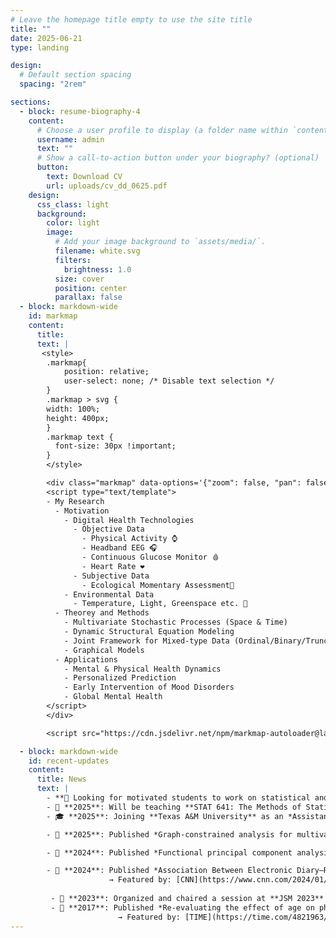 ```yaml
---
# Leave the homepage title empty to use the site title
title: ""
date: 2025-06-21
type: landing

design:
  # Default section spacing
  spacing: "2rem"

sections:
  - block: resume-biography-4
    content:
      # Choose a user profile to display (a folder name within `content/authors/`)
      username: admin
      text: ""
      # Show a call-to-action button under your biography? (optional)
      button:
        text: Download CV
        url: uploads/cv_dd_0625.pdf
    design:
      css_class: light
      background:
        color: light
        image:
          # Add your image background to `assets/media/`.
          filename: white.svg
          filters:
            brightness: 1.0
          size: cover
          position: center
          parallax: false
  - block: markdown-wide
    id: markmap
    content:
      title:
      text: |
       <style>
        .markmap{
            position: relative;
            user-select: none; /* Disable text selection */
        }
        .markmap > svg {
        width: 100%;
        height: 400px;
        }
        .markmap text {
          font-size: 30px !important;
        }
        </style>

        <div class="markmap" data-options='{"zoom": false, "pan": false}'>
        <script type="text/template">
        - My Research
          - Motivation
            - Digital Health Technologies
              - Objective Data
                - Physical Activity ⌚
                - Headband EEG 🎧
                - Continuous Glucose Monitor 🩸
                - Heart Rate ❤️
              - Subjective Data 
                - Ecological Momentary Assessment📱
            - Environmental Data
              - Temperature, Light, Greenspace etc. 📍
          - Theorey and Methods
            - Multivariate Stochastic Processes (Space & Time)
            - Dynamic Structural Equation Modeling
            - Joint Framework for Mixed-type Data (Ordinal/Binary/Truncated)
            - Graphical Models
          - Applications
            - Mental & Physical Health Dynamics
            - Personalized Prediction 
            - Early Intervention of Mood Disorders
            - Global Mental Health
        </script>
        </div>

        <script src="https://cdn.jsdelivr.net/npm/markmap-autoloader@latest"></script>

  - block: markdown-wide
    id: recent-updates
    content:
      title: News
      text: |
        - **🚨 Looking for motivated students to work on statistical and machine learning methods for analyzing data from wearables ⌚️, smartphones 📱, with contextual location information📍!**
        - 📘 **2025**: Will be teaching **STAT 641: The Methods of Statistics I** in Fall 2025. 
        - 🎓 **2025**: Joining **Texas A&M University** as an *Assistant Professor* in the Department of Statistics.

        - 📄 **2025**: Published *Graph-constrained analysis for multivariate functional data* in **Journal of Multivariate Analysis** with S. Banerjee, M. A. Lindquist, and A. Datta.

        - 📄 **2024**: Published *Functional principal component analysis for continuous non-Gaussian, truncated, and discrete functional data* in **Statistics in Medicine** with R. Ghosal, K. Merikangas, and V. Zipunnikov

        - 📰 **2024**: Published *Association Between Electronic Diary–Rated Sleep, Mood, Energy, and Stress With Incident Headache in a Community-Based Sample* in **Neurology** with T. Lateef, A. Leroux, L. Cui, M. Xiao, V. Zipunnikov, and K. Merikangas.  
                      → Featured by: [CNN](https://www.cnn.com/2024/01/24/health/migraine-predict-study-wellness/index.html), [National Geographic](https://www.nationalgeographic.com/premium/article/migraine-prediction-mood-energy-sleep-stress)
        
         - 🎤 **2023**: Organized and chaired a session at **JSM 2023** titled *Recent Developments in Methods for Digital Brain Health Data*.
         - 📰 **2017**: Published *Re-evaluating the effect of age on physical activity over the lifespan* in **Preventive Medicine** with V. Varma, A. Leroux, J. Di, J. Urbanek, L. Xiao, and V. Zipunnikov.  
                        → Featured by: [TIME](https://time.com/4821963/teens-sedentary-lifestyle-exercise/)
---
```


